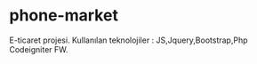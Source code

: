 # phone-market
E-ticaret projesi.
Kullanılan teknolojiler : JS,Jquery,Bootstrap,Php Codeigniter FW.
